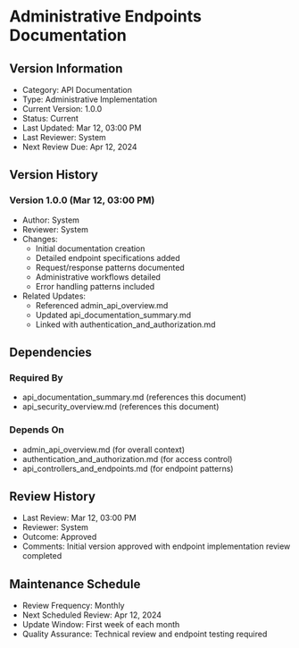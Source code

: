 # Administrative Endpoints Documentation

## Version Information
- Category: API Documentation
- Type: Administrative Implementation
- Current Version: 1.0.0
- Status: Current
- Last Updated: Mar 12, 03:00 PM
- Last Reviewer: System
- Next Review Due: Apr 12, 2024

## Version History
### Version 1.0.0 (Mar 12, 03:00 PM)
- Author: System
- Reviewer: System
- Changes:
  - Initial documentation creation
  - Detailed endpoint specifications added
  - Request/response patterns documented
  - Administrative workflows detailed
  - Error handling patterns included
- Related Updates:
  - Referenced admin_api_overview.md
  - Updated api_documentation_summary.md
  - Linked with authentication_and_authorization.md

## Dependencies
### Required By
- api_documentation_summary.md (references this document)
- api_security_overview.md (references this document)

### Depends On
- admin_api_overview.md (for overall context)
- authentication_and_authorization.md (for access control)
- api_controllers_and_endpoints.md (for endpoint patterns)

## Review History
- Last Review: Mar 12, 03:00 PM
- Reviewer: System
- Outcome: Approved
- Comments: Initial version approved with endpoint implementation review completed

## Maintenance Schedule
- Review Frequency: Monthly
- Next Scheduled Review: Apr 12, 2024
- Update Window: First week of each month
- Quality Assurance: Technical review and endpoint testing required 